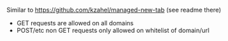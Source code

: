 Similar to https://github.com/kzahel/managed-new-tab (see readme there)

- GET requests are allowed on all domains
- POST/etc non GET requests only allowed on whitelist of domain/url